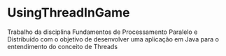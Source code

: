 # UsingThreadInGame
Trabalho da disciplina Fundamentos de Processamento Paralelo e Distribuído com o objetivo de desenvolver uma aplicação em Java para o entendimento do conceito de Threads
